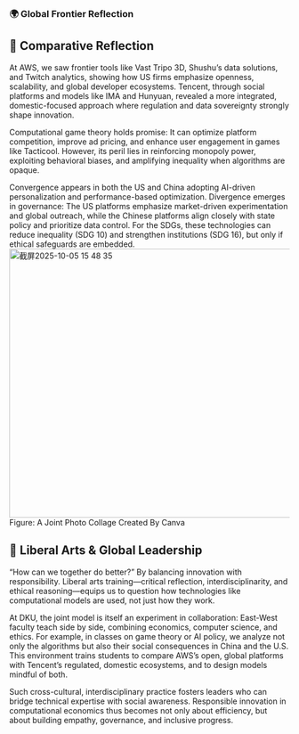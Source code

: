### 🌍 Global Frontier Reflection ###
## 💬 Comparative Reflection ##
At AWS, we saw frontier tools like Vast Tripo 3D, Shushu’s data solutions, and Twitch analytics, showing how US firms emphasize openness, scalability, and global developer ecosystems. Tencent, through social platforms and models like IMA and Hunyuan, revealed a more integrated, domestic-focused approach where regulation and data sovereignty strongly shape innovation.

Computational game theory holds promise: It can optimize platform competition, improve ad pricing, and enhance user engagement in games like Tacticool. However, its peril lies in reinforcing monopoly power, exploiting behavioral biases, and amplifying inequality when algorithms are opaque.

Convergence appears in both the US and China adopting AI-driven personalization and performance-based optimization. Divergence emerges in governance: The US platforms emphasize market-driven experimentation and global outreach, while the Chinese platforms align closely with state policy and prioritize data control. For the SDGs, these technologies can reduce inequality (SDG 10) and strengthen institutions (SDG 16), but only if ethical safeguards are embedded.
<img width="949" height="483" alt="截屏2025-10-05 15 48 35" src="https://github.com/user-attachments/assets/eebc928e-f964-4723-a9c4-c34d8f04bd68" />
Figure: A Joint Photo Collage Created By Canva

##  💬 Liberal Arts & Global Leadership ##
“How can we together do better?” By balancing innovation with responsibility. Liberal arts training—critical reflection, interdisciplinarity, and ethical reasoning—equips us to question how technologies like computational models are used, not just how they work.

At DKU, the joint model is itself an experiment in collaboration: East-West faculty teach side by side, combining economics, computer science, and ethics. For example, in classes on game theory or AI policy, we analyze not only the algorithms but also their social consequences in China and the U.S. This environment trains students to compare AWS’s open, global platforms with Tencent’s regulated, domestic ecosystems, and to design models mindful of both.

Such cross-cultural, interdisciplinary practice fosters leaders who can bridge technical expertise with social awareness. Responsible innovation in computational economics thus becomes not only about efficiency, but about building empathy, governance, and inclusive progress.
